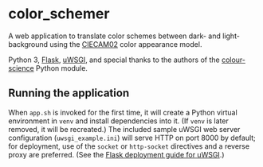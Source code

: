 # color_schemer

A web application to translate color schemes between dark- and light-background using the [CIECAM02](https://en.wikipedia.org/wiki/CIECAM02) color appearance model.

Python 3, [Flask](http://flask.pocoo.org), [uWSGI](https://uwsgi-docs.readthedocs.io/en/latest/), and special thanks to the authors of the [colour-science](http://colour-science.org) Python module.

## Running the application

When `app.sh` is invoked for the first time, it will create a Python virtual environment in `venv` and install dependencies into it. (If `venv` is later removed, it will be recreated.) The included sample uWSGI web server configuration (`uwsgi_example.ini`) will serve HTTP on port 8000 by default; for deployment, use of the `socket` or `http-socket` directives and a reverse proxy are preferred. (See the [Flask deployment guide for uWSGI](http://flask.pocoo.org/docs/0.12/deploying/uwsgi/).)

